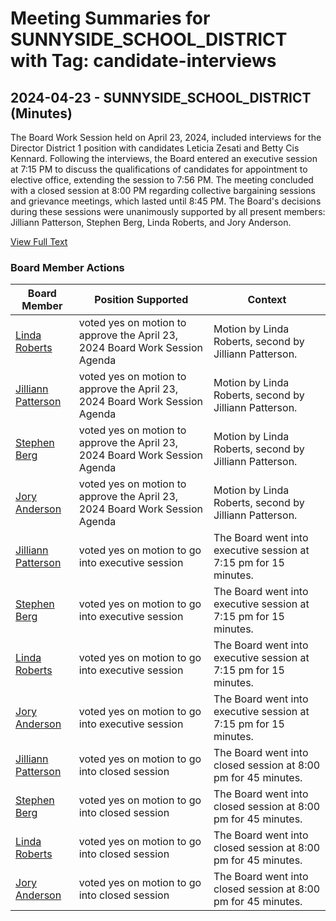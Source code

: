 # Meeting Summaries for SUNNYSIDE_SCHOOL_DISTRICT with Tag: candidate-interviews

## 2024-04-23 - SUNNYSIDE_SCHOOL_DISTRICT (Minutes)

The Board Work Session held on April 23, 2024, included interviews for the Director District 1 position with candidates Leticia Zesati and Betty Cis Kennard. Following the interviews, the Board entered an executive session at 7:15 PM to discuss the qualifications of candidates for appointment to elective office, extending the session to 7:56 PM. The meeting concluded with a closed session at 8:00 PM regarding collective bargaining sessions and grievance meetings, which lasted until 8:45 PM. The Board's decisions during these sessions were unanimously supported by all present members: Jilliann Patterson, Stephen Berg, Linda Roberts, and Jory Anderson.

[View Full Text](https://raw.githubusercontent.com/VoronoiPerspectives/WashingtonStateSchoolBoardExplorer/refs/heads/main/data/countries/usa/states/wa/counties/yakima/school_boards/sunnyside_school_district/2024/2024-04-23-minutes.txt)

### Board Member Actions

| Board Member | Position Supported | Context |
|--------------|--------------------|---------|
| [Linda Roberts](board_member_363.md) | voted yes on motion to approve the April 23, 2024 Board Work Session Agenda | Motion by Linda Roberts, second by Jilliann Patterson. |
| [Jilliann Patterson](board_member_364.md) | voted yes on motion to approve the April 23, 2024 Board Work Session Agenda | Motion by Linda Roberts, second by Jilliann Patterson. |
| [Stephen Berg](board_member_366.md) | voted yes on motion to approve the April 23, 2024 Board Work Session Agenda | Motion by Linda Roberts, second by Jilliann Patterson. |
| [Jory Anderson](board_member_365.md) | voted yes on motion to approve the April 23, 2024 Board Work Session Agenda | Motion by Linda Roberts, second by Jilliann Patterson. |
| [Jilliann Patterson](board_member_364.md) | voted yes on motion to go into executive session | The Board went into executive session at 7:15 pm for 15 minutes. |
| [Stephen Berg](board_member_366.md) | voted yes on motion to go into executive session | The Board went into executive session at 7:15 pm for 15 minutes. |
| [Linda Roberts](board_member_363.md) | voted yes on motion to go into executive session | The Board went into executive session at 7:15 pm for 15 minutes. |
| [Jory Anderson](board_member_365.md) | voted yes on motion to go into executive session | The Board went into executive session at 7:15 pm for 15 minutes. |
| [Jilliann Patterson](board_member_364.md) | voted yes on motion to go into closed session | The Board went into closed session at 8:00 pm for 45 minutes. |
| [Stephen Berg](board_member_366.md) | voted yes on motion to go into closed session | The Board went into closed session at 8:00 pm for 45 minutes. |
| [Linda Roberts](board_member_363.md) | voted yes on motion to go into closed session | The Board went into closed session at 8:00 pm for 45 minutes. |
| [Jory Anderson](board_member_365.md) | voted yes on motion to go into closed session | The Board went into closed session at 8:00 pm for 45 minutes. |

